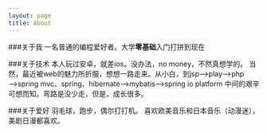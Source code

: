 ```yaml
---
layout: page
title: About
---
```



###关于我
一名普通的编程爱好者。大学**零基础**入门打拼到现在


###关于技术
本人玩过安卓，就差ios。没办法，no money，不然真想学的。
当然，最近被web的魅力所折服，想想一路走来。从小白，到jsp——>play——>php
——>spring mvc、spring、hibernate——>mybatis——>spring io platform
中间的艰辛可想而知。弯路是没少走，但是，成长很多。

###关于爱好
羽毛球，跑步，偶尔打打机。
喜欢欧美音乐和日本音乐（动漫迷），美剧日漫都喜欢。

